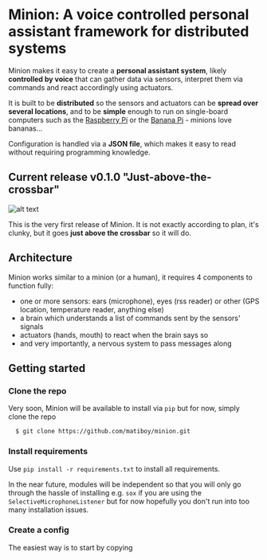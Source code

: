 # Minion: A voice controlled personal assistant framework for distributed systems

Minion makes it easy to create a **personal assistant system**, likely **controlled by voice** that can gather data via sensors, interpret them via commands and react accordingly using actuators.

It is built to be **distributed** so the sensors and actuators can be **spread over several locations**, and to be **simple** enough to run on single-board computers such as the [Raspberry Pi](https://www.raspberrypi.org/) or the [Banana Pi](http://www.lemaker.org/) - minions love bananas...

Configuration is handled via a **JSON file**, which makes it easy to read without requiring programming knowledge.

## Current release v0.1.0 "Just-above-the-crossbar"

![alt text](http://media4.giphy.com/media/h7FwW161xjopW/giphy.gif "Slightly off football kick")

This is the very first release of Minion. It is not exactly according to plan, it's clunky, but it goes **just above the crossbar** so it will do.

## Architecture
Minion works similar to a minion (or a human), it requires 4 components to function fully:

- one or more sensors: ears (microphone), eyes (rss reader) or other (GPS location, temperature reader, anything else)
- a brain which understands a list of commands sent by the sensors' signals
- actuators (hands, mouth) to react when the brain says so
- and very importantly, a nervous system to pass messages along

## Getting started

### Clone the repo

Very soon, Minion will be available to install via `pip` but for now, simply clone the repo 

```
  $ git clone https://github.com/matiboy/minion.git
```

### Install requirements

Use `pip install -r requirements.txt` to install all requirements.

In the near future, modules will be independent so that you will only go through the hassle of installing e.g. `sox` if you are using the `SelectiveMicrophoneListener` but for now hopefully you don't run into too many installation issues.

### Create a config

The easiest way is to start by copying


